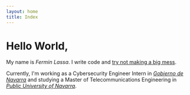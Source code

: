```yaml
---
layout: home
title: Index
---
```


# Hello World,
My name is *Fermin Lassa*. I write code and [try not making a big mess](https://github.com/filipporeds).

Currently, I'm working as a Cybersecurity Engineer Intern in [*Gobierno de Navarra*](https://www.navarra.es) 
and studying a Master of Telecommunications Engineering in [*Public University of Navarra*](https://www.unavarra.es).